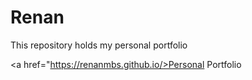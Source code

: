 # Renan
<p>This repository holds my personal portfolio </p>

<a href="https://renanmbs.github.io/>Personal Portfolio</a>
